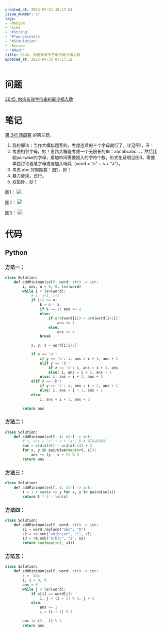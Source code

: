 ```yaml
---
created_at: 2023-04-23 10:17:51
issue_number: 67
tags:
- ~Medium
- -Like
- '#String'
- '#Two-pointers'
- '#Simulation'
- -Review
- '#Math'
title: 2645. 构造有效字符串的最少插入数
updated_at: 2023-04-30 07:17:12
---
```


# 问题

[2645. 构造有效字符串的最少插入数](https://leetcode.cn/problems/minimum-additions-to-make-valid-string/)

# 笔记

[第 341 场周赛](https://leetcode.cn/contest/weekly-contest-341/) 的第三题。

1. 我的解法：当作大模拟题写的，考虑连续的三个字母就行了。详见图1，丑！
2. 考虑相邻字母，妙！思路大概是考虑一个无限长的串：abcabcabc...，然后比较pairwise的字母，累加中间需要插入的字符个数，形式化证明见图3。需要单独讨论首尾字母或者加入哨兵（word = "c" + s + "a"）。
3. 考虑 abc 的周期数：图2，妙！
4. 暴力替换，还行。
5. 双指针，妙！

图1：
![](https://pics.winterg.site/images/202304230929140.png)

图2：
![](https://pics.winterg.site/images/202304230941458.png)

图3：
![](https://pics.winterg.site/images/202304231016186.png)


# 代码

## Python

### 方法一：

```python
class Solution:
    def addMinimum(self, word: str) -> int:
        i, ans, n = 0, 0, len(word)
        while i < len(word):
            # i, i+1, i+2
            if i+2 >= n:
                k = n - i
                if k == 1: ans += 2
                else:
                    if ord(word[i]) < ord(word[i+1]):
                        ans += 1
                    else:
                        ans += 4
                break
            
            x, y, z = word[i:i+3]

            if x == 'a':
                if y == 'a': i, ans = i + 1, ans + 2
                elif y == 'b':
                    if z == 'c': i, ans = i + 3, ans
                    else: i, ans = i + 2, ans + 1
                else: i, ans = i + 2, ans + 1
            elif x == 'b':
                if y == 'c': i, ans = i + 2, ans + 1
                else: i, ans = i + 1, ans + 2
            else:
                i, ans = i + 1, ans + 2
        
        return ans
```

### 方法二：

```python
class Solution:
    def addMinimum(self, s: str) -> int:
        # s, ans = "c" + s + "a", 0 # 可以加哨兵
        ans = ord(s[0]) - ord(s[-1]) + 2
        for x, y in pairwise(map(ord, s)):
            ans += (y - x + 2) % 3
        return ans
```

### 方法三：

```python
class Solution:
    def addMinimum(self, s: str) -> int:
        t = 1 + sum(x >= y for x, y in pairwise(s))
        return t * 3 - len(s)
```

### 方法四：

```python
class Solution:
    def addMinimum(self, word: str) -> int:
        s1 = word.replace("abc", "0")
        s2 = re.sub("ab|bc|ac", "1", s1)
        s3 = re.sub("a|b|c", "2", s2)
        return sum(map(int, s3))
```

### 方法五：

```python
class Solution:
    def addMinimum(self, word: str) -> int:
        s = 'abc'
        i, j = 0, 0
        ans = 0
        while j < len(word):
            if s[i] == word[j]:
                i, j = (i + 1) % 3, j + 1
            else:
                ans += 1
                i = (i + 1) % 3
        
        ans += (3 - i) % 3
        return ans
```